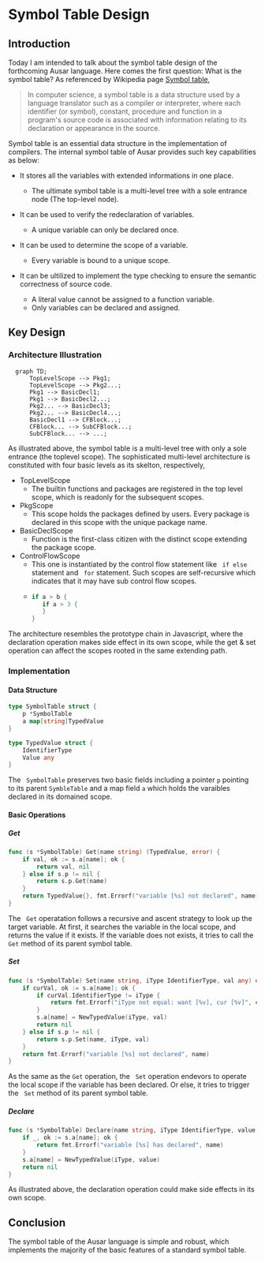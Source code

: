 # Symbol Table Design

## Introduction

Today I am intended to talk about the symbol table design of the forthcoming Ausar language. Here comes the first question: What is the symbol table? As referenced by Wikipedia page [Symbol table](https://en.wikipedia.org/wiki/Symbol_table),

> In computer science, a symbol table is a data structure used by a language translator such as a compiler or interpreter, where each identifier (or symbol), constant, procedure and function in a program's source code is associated with information relating to its declaration or appearance in the source.

Symbol table is an essential data structure in the implementation of compilers. The internal symbol table of Ausar provides such key capabilities as below:

* It stores all the variables with extended informations in one place.

  * The ultimate symbol table is a multi-level tree with a sole entrance node (The top-level node).
* It can be used to verify the redeclaration of variables.

  * A unique variable can only be declared once.
* It can be used to determine the scope of a variable.

  * Every variable is bound to a unique scope.
* It can be ultilized to implement the type checking to ensure the semantic correctness of source code.

  * A literal value cannot be assigned to a function variable.
  * Only variables can be declared and assigned.

## Key Design

### Architecture Illustration

```mermaid
  graph TD;
      TopLevelScope --> Pkg1;
      TopLevelScope --> Pkg2...;
      Pkg1 --> BasicDecl1;
      Pkg1 --> BasicDecl2...;
      Pkg2... --> BasicDecl3;
      Pkg2... --> BasicDecl4...;
      BasicDecl1 --> CFBlock...;
      CFBlock... --> SubCFBlock...;  
      SubCFBlock... --> ...;
```

As illustrated above, the symbol table  is a multi-level tree with only a sole entrance (the toplevel scope). The sophisticated multi-level architecture is constituted with four basic levels as its skelton, respectively,

* TopLevelScope
  * The builtin functions and packages are registered in the top level scope, which is readonly for the subsequent scopes.
* PkgScope
  * This scope holds the packages defined by users. Every package is declared in this scope with the unique package name.
* BasicDeclScope
  * Function is the first-class citizen with the distinct scope extending the package scope.
* ControlFlowScope
  * This one is instantiated by the control flow statement like `` if else`` statement and `` for`` statement. Such scopes are self-recursive which indicates that it may have sub control flow scopes.
  * ```go
    if a > b {
       if a > 3 {
       }
    } 

    ```

The architecture resembles the prototype chain in Javascript, where the declaration operation makes side effect in its own scope, while the get & set operation can affect the scopes rooted in the same extending path.

### Implementation

#### Data Structure

```go
type SymbolTable struct {
	p *SymbolTable
	a map[string]TypedValue
}

type TypedValue struct {
	IdentifierType
	Value any
}
```

The `` SymbolTable`` preserves two basic fields including a pointer ``p`` pointing to its parent ``SymbleTable`` and a map field ``a`` which holds the varaibles declared in its domained scope.

#### Basic Operations

##### Get

```go
func (s *SymbolTable) Get(name string) (TypedValue, error) {
	if val, ok := s.a[name]; ok {
		return val, nil
	} else if s.p != nil {
		return s.p.Get(name)
	}
	return TypedValue{}, fmt.Errorf("variable [%s] not declared", name)
}
```

The `` Get`` operatation follows a recursive and ascent strategy to look up the target variable. At first, it searches the variable in the local scope, and returns the value if it exists. If the variable does not exists, it tries to call the ``Get`` method of its parent symbol table.

##### Set

```go
func (s *SymbolTable) Set(name string, iType IdentifierType, val any) error {
	if curVal, ok := s.a[name]; ok {
		if curVal.IdentifierType != iType {
			return fmt.Errorf("iType not equal: want [%v], cur [%v]", curVal.IdentifierType, iType)
		}
		s.a[name] = NewTypedValue(iType, val)
		return nil
	} else if s.p != nil {
		return s.p.Set(name, iType, val)
	}
	return fmt.Errorf("variable [%s] not declared", name)
}

```

As the same as the ``Get`` operation, the `` Set`` operation endevors to operate the local scope if the variable has been declared. Or else, it tries to trigger the `` Set`` method of its parent symbol table.

##### Declare

```go
func (s *SymbolTable) Declare(name string, iType IdentifierType, value any) error {
	if _, ok := s.a[name]; ok {
		return fmt.Errorf("variable [%s] has declared", name)
	}
	s.a[name] = NewTypedValue(iType, value)
	return nil
}
```

As illustrated above, the declaration operation could make side effects in its own scope.

## Conclusion

The symbol table of the Ausar language is simple and robust, which implements the majority of the basic features of a standard symbol table.
